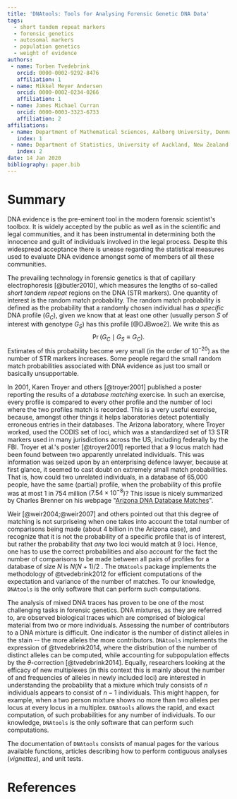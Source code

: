 ```yaml
---
title: 'DNAtools: Tools for Analysing Forensic Genetic DNA Data'
tags:
  - short tandem repeat markers
  - forensic genetics
  - autosomal markers
  - population genetics
  - weight of evidence
authors:
 - name: Torben Tvedebrink
   orcid: 0000-0002-9292-8476
   affiliation: 1
 - name: Mikkel Meyer Andersen
   orcid: 0000-0002-0234-0266
   affiliation: 1
 - name: James Michael Curran
   orcid: 0000-0003-3323-6733
   affiliation: 2
affiliations:
 - name: Department of Mathematical Sciences, Aalborg University, Denmark
   index: 1
 - name: Department of Statistics, University of Auckland, New Zealand
   index: 2
date: 14 Jan 2020
bibliography: paper.bib
---
```


# Summary

DNA evidence is the pre-eminent tool in the modern forensic scientist's toolbox. It is widely accepted by the public as well as in the scientific and legal communities, and it has been instrumental in determining both the innocence and guilt of individuals involved in the legal process. Despite this widespread acceptance there is unease regarding the statistical measures used to evaluate DNA evidence amongst some of members of all these communities. 

The prevailing technology in forensic genetics is that of capillary electrophoresis [@butler2010], which measures the lengths of so-called *short tandem repeat* regions on the DNA (STR markers). One quantity of interest is the random match probability. The random match probability is defined as the probability that a randomly chosen individual has *a specific* DNA profile ($G_C$), given we know that at least one other (usually person $S$ of interest with genotype $G_S$) has this profile [@DJBwoe2].  We write this as
$$
\Pr(G_C \mid G_S \equiv G_C).
$$
Estimates of this probability become very small (in the order of $10^{-20}$) as the number of STR markers increases. Some people regard the small random match probabilities associated with DNA evidence as just too small or basically unsupportable. 

In 2001, Karen Troyer and others [@troyer2001] published a poster reporting the results of a *database matching* exercise. In such an exercise, every profile is compared to every other profile and the number of loci where the two profiles match is recorded. This is a very useful exercise, because, amongst other things it helps laboratories detect potentially erroneous entries in their databases. The Arizona laboratory, where Troyer worked, used the CODIS set of loci, which was a standardized set of 13 STR markers used in many jurisdictions across the US, including federally by the FBI. Troyer et al.'s poster [@troyer2001] reported that a 9 locus match had been found between two apparently unrelated individuals. This was information was seized upon by an enterprising defence lawyer, because at first glance, it seemed to cast doubt on extremely small match probabilities. That is, how could two unrelated individuals, in a database of 65,000 people, have the same (partial) profile, when the probability of this profile was at most 1 in 754 million ($7.54\times 10^{-8}$)? This issue is nicely summarized by Charles Brenner on his webpage "[Arizona DNA Database Matches](http://dna-view.com/ArizonaMatch.htm)". 

Weir [@weir2004;@weir2007] and others pointed out that this degree of matching is not surpriseing when one takes into account the total number of comparisons being made (about 4 billion in the Arizona case), and recognize that it is not the probability of a specific profile that is of interest, but rather the probability that *any* two loci would match at 9 loci. Hence, one has to use the correct probabilities and also account for the fact the number of comparisons to be made between all pairs of profiles for a database of size $N$ is $N(N+1)/2$ . The `DNAtools` package implements the methodology of @tvedebrink2012 for efficient computations of the expectation and variance of the number of matches. 
To our knowledge, `DNAtools` is the only software that can perform such computations. 

The analysis of mixed DNA traces has proven to be one of the most challenging tasks in forensic genetics. DNA mixtures, as they are referred to, are observed biological traces which are comprised of biological material from two or more individuals. Assessing the number of contributors to a DNA mixture is difficult. One indicator is the number of distinct alleles in the stain -- the more alleles the more contributors. `DNAtools` implements the expression of @tvedebrink2014, where the distribution of the number of distinct alleles can be computed, while accounting for subpopulation effects by the $\theta$-correction [@tvedebrink2014]. Equally, researchers looking at the efficacy of new multiplexes (in this context this is mainly about the number of and frequencies of alleles in newly included loci) are interested in understanding the probability that a mixture which truly consists of $n$ individuals appears to consist of $n-1$ individuals. This might happen, for example, when a two person mixture shows no more than two alleles per locus at every locus in a multiplex. `DNAtools` allows the rapid, and exact computation, of such probabilities for any number of individuals. 
To our knowledge, `DNAtools` is the only software that can perform such computations. 

The documentation of `DNAtools` consists of manual pages for the various available functions, articles describing how to perform contiguous analyses (*vignettes*), and unit tests.

# References

